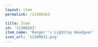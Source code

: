 ```yaml
---
layout: item
permalink: /11300263

title: Item
id: '11300263'
item_name: 'Ranger''s Lightray Headgear'
icon_url: '11300031.png'
---
```

